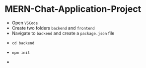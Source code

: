 # MERN-Chat-Application-Project

* Open `VSCode`
* Create two folders `backend` and `frontend`
* Navigate to `backend` and create a `package.json` file
*     cd backend
*     npm init
* 
